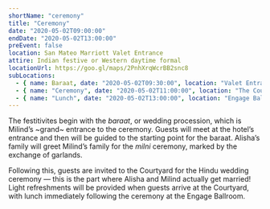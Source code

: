 ```yaml
---
shortName: "ceremony"
title: "Ceremony"
date: "2020-05-02T09:00:00"
endDate: "2020-05-02T13:00:00"
preEvent: false
location: San Mateo Marriott Valet Entrance
attire: Indian festive or Western daytime formal
locationUrl: https://goo.gl/maps/2PnhXrqWcrBB2snc8
subLocations:
  - { name: Baraat, date: "2020-05-02T09:30:00", location: "Valet Entrance" }
  - { name: "Ceremony", date: "2020-05-02T11:00:00", location: "The Courtyard" }
  - { name: "Lunch", date: "2020-05-02T13:00:00", location: "Engage Ballroom" }
---
```


The festitivites begin with the _baraat_, or wedding procession, which is
Milind’s ~grand~ entrance to the ceremony. Guests will meet at the hotel’s
entrance and then will be guided to the starting point for the baraat.
Alisha’s family will greet Milind’s family for the _milni_ ceremony, marked
by the exchange of garlands.

Following this, guests are invited to the Courtyard for the Hindu wedding
ceremony &mdash; this is the part where Alisha and Milind actually get
married! Light refreshments will be provided when guests arrive at the
Courtyard, with lunch immediately following the ceremony at the Engage
Ballroom.

